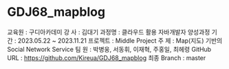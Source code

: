 # GDJ68_mapblog
교육원   : 구디아카데미
강  사   : 김대기
과정명   : 클라우드 활용 자바개발자 양성과정
기  간   : 2023.05.22 ~ 2023.11.21
프로젝트 : Middle Project
주  제   : Map(지도) 기반의 Social Network Service
팀  원   : 박병웅, 서동휘, 이재혁, 주홍일, 최헤령
GitHub URL  : https://github.com/Kireua/GDJ68_mapblog
최종 Branch : master
